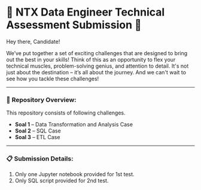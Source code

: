 
# 🚀 NTX Data Engineer Technical Assessment Submission 🚀

Hey there, Candidate!

We’ve put together a set of exciting challenges that are designed to bring out the best in your skills! Think of this as an opportunity to flex your technical muscles, problem-solving genius, and attention to detail. It's not just about the destination – it’s all about the journey. And we can't wait to see how you tackle these challenges!

---

### 🏁 **Repository Overview**:

This repository consists of following challenges.
- **Soal 1** – Data Transformation and Analysis Case
- **Soal 2** – SQL Case
- **Soal 3** – ETL Case

---

### 📋 **Submission Details**:

1. Only one Jupyter notebook provided for 1st test.
2. Only SQL script provided for 2nd test.

